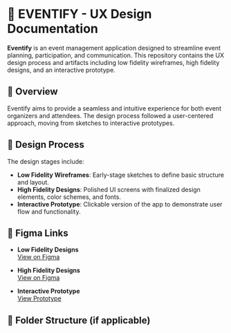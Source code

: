 # 📅 EVENTIFY - UX Design Documentation

**Eventify** is an event management application designed to streamline event planning, participation, and communication. This repository contains the UX design process and artifacts including low fidelity wireframes, high fidelity designs, and an interactive prototype.

## 📌 Overview

Eventify aims to provide a seamless and intuitive experience for both event organizers and attendees. The design process followed a user-centered approach, moving from sketches to interactive prototypes.

## 🎨 Design Process

The design stages include:

- **Low Fidelity Wireframes**: Early-stage sketches to define basic structure and layout.
- **High Fidelity Designs**: Polished UI screens with finalized design elements, color schemes, and fonts.
- **Interactive Prototype**: Clickable version of the app to demonstrate user flow and functionality.

## 🔗 Figma Links

- **Low Fidelity Designs**  
  [View on Figma](https://www.figma.com/design/cB0tm9AL8CptHF7OQrIaan/Untitled?node-id=0-1&t=rPbc1BUHdXKes7Di-1)

- **High Fidelity Designs**  
  [View on Figma](https://www.figma.com/design/IwkWKDhMDkkjpfKpw31nPJ/High-Fidelity-Eventify?node-id=0-1&t=oSStvIlaDxqSC798-1)

- **Interactive Prototype**  
  [View Prototype](https://www.figma.com/proto/IwkWKDhMDkkjpfKpw31nPJ/High-Fidelity-Eventify?node-id=20-214&p=f&t=NHRpasunbnkTZTns-1&scaling=scale-down&content-scaling=fixed&page-id=0%3A1&starting-point-node-id=125%3A127)

## 📁 Folder Structure (if applicable)

